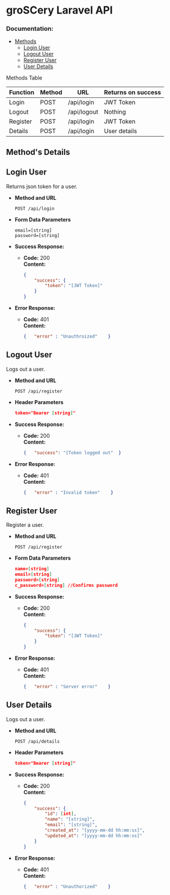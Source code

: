 # groSCery Laravel API

### Documentation:

- [Methods](#methods)
    - [Login User](#login-user) 
    - [Logout User](#logout-user) 
    - [Register User](#logout-user)
    - [User Details](#user-details)

Methods Table 

| Function | Method | URL        | Returns on success |
| ------   | ------ | ---------- | ------- |
| Login    | POST   | /api/login | JWT Token |
| Logout   | POST   | /api/logout | Nothing  |
| Register | POST   | /api/login | JWT Token |
| Details  | POST   | /api/login | User details |


## Method's Details

**Login User**
----
  Returns json token for a user.

* **Method and URL**

  `POST /api/login`

* **Form Data Parameters**

    ```
    email=[string]
    password=[string]
    ```

* **Success Response:**

  * **Code:** 200 <br/>
    **Content:** 
    ```json
    {
        "success": {
            "token": "[JWT Token]"
        }
    }
    ```
 
* **Error Response:**

  * **Code:** 401 <br/>
    **Content:** 
    ```json
    {   "error" : "Unauthroized"    }
    ```

**Logout User**
----
  Logs out a user.

* **Method and URL**

  `POST /api/register`

* **Header Parameters**

    ```json
    token="Bearer [string]"
    ```

* **Success Response:**

  * **Code:** 200 <br/>
    **Content:** 
    ```json
    {   "success": "[Token logged out"  }
    ```
 
* **Error Response:**

  * **Code:** 401 <br/>
    **Content:** 
    ```json
    {   "error" : "Invalid token"    }
    ```

**Register User**
----
  Register a user.

* **Method and URL**

  `POST /api/register`

* **Form Data Parameters**

    ```json
    name=[string]
    email=[string]
    password=[string]
    c_password=[string] //Confirms password
    ```

* **Success Response:**

  * **Code:** 200 <br/>
    **Content:** 
    ```json
    {
        "success": {
            "token": "[JWT Token]"
        }
    }
    ```
 
* **Error Response:**

  * **Code:** 401 <br/>
    **Content:** 
    ```json
    {   "error" : "Server error"    }
    ```

**User Details**
----
  Logs out a user.

* **Method and URL**

  `POST /api/details`

* **Header Parameters**

    ```json
    token="Bearer [string]"
    ```

* **Success Response:**

  * **Code:** 200 <br/>
    **Content:** 
    ```json
    {
        "success": {
            "id": [int],
            "name": "[string]",
            "email": "[string]",
            "created_at": "[yyyy-mm-dd hh:mm:ss]",
            "updated_at": "[yyyy-mm-dd hh:mm:ss]"
        }
    }
    ```
 
* **Error Response:**

  * **Code:** 401 <br/>
    **Content:** 
    ```json
    {   "error" : "Unauthorized"    }
    ```